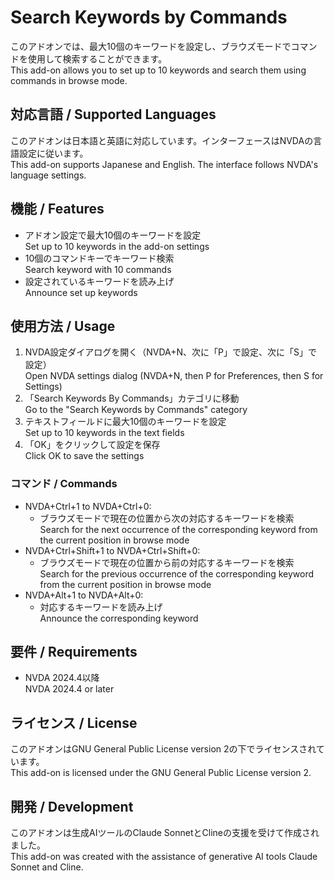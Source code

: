 # Search Keywords by Commands

このアドオンでは、最大10個のキーワードを設定し、ブラウズモードでコマンドを使用して検索することができます。   
This add-on allows you to set up to 10 keywords and search them using commands in browse mode.

## 対応言語 / Supported Languages

このアドオンは日本語と英語に対応しています。インターフェースはNVDAの言語設定に従います。   
This add-on supports Japanese and English. The interface follows NVDA's language settings.

## 機能 / Features

- アドオン設定で最大10個のキーワードを設定   
Set up to 10 keywords in the add-on settings
- 10個のコマンドキーでキーワード検索   
Search keyword with 10 commands
- 設定されているキーワードを読み上げ   
Announce set up keywords

## 使用方法 / Usage

1. NVDA設定ダイアログを開く（NVDA+N、次に「P」で設定、次に「S」で設定）   
Open NVDA settings dialog (NVDA+N, then P for Preferences, then S for Settings)
2. 「Search Keywords By Commands」カテゴリに移動   
Go to the "Search Keywords by Commands" category
3. テキストフィールドに最大10個のキーワードを設定   
Set up to 10 keywords in the text fields
4. 「OK」をクリックして設定を保存   
Click OK to save the settings

### コマンド / Commands

- NVDA+Ctrl+1 to NVDA+Ctrl+0: 
   - ブラウズモードで現在の位置から次の対応するキーワードを検索   
   Search for the next occurrence of the corresponding keyword from the current position in browse mode
- NVDA+Ctrl+Shift+1 to NVDA+Ctrl+Shift+0:
   - ブラウズモードで現在の位置から前の対応するキーワードを検索   
   Search for the previous occurrence of the corresponding keyword from the current position in browse mode
- NVDA+Alt+1 to NVDA+Alt+0:
   - 対応するキーワードを読み上げ   
   Announce the corresponding keyword

## 要件 / Requirements

- NVDA 2024.4以降   
NVDA 2024.4 or later

## ライセンス / License

このアドオンはGNU General Public License version 2の下でライセンスされています。   
This add-on is licensed under the GNU General Public License version 2.

## 開発 / Development

このアドオンは生成AIツールのClaude SonnetとClineの支援を受けて作成されました。   
This add-on was created with the assistance of generative AI tools Claude Sonnet and Cline.
